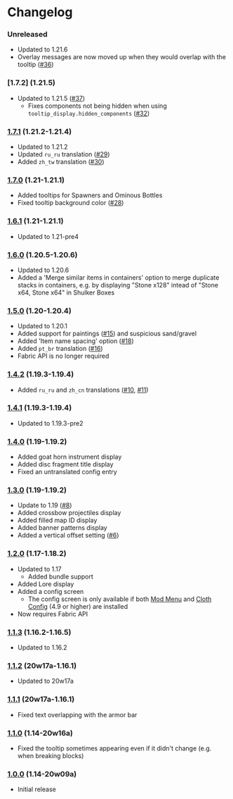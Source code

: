 # Changelog

### Unreleased
- Updated to 1.21.6
- Overlay messages are now moved up when they would overlap with the tooltip ([#36](https://github.com/A5b84/held-item-info/issues/36))

### [1.7.2] (1.21.5)
- Updated to 1.21.5 ([#37](https://github.com/A5b84/held-item-info/pull/37))
  - Fixes components not being hidden when using `tooltip_display.hidden_components` ([#32](https://github.com/A5b84/held-item-info/issues/32))

### [1.7.1] (1.21.2-1.21.4)
- Updated to 1.21.2
- Updated `ru_ru` translation ([#29](https://github.com/A5b84/held-item-info/pull/29))
- Added `zh_tw` translation ([#30](https://github.com/A5b84/held-item-info/pull/30))

### [1.7.0] (1.21-1.21.1)
- Added tooltips for Spawners and Ominous Bottles
- Fixed tooltip background color ([#28](https://github.com/A5b84/held-item-info/issues/28))

### [1.6.1] (1.21-1.21.1)
- Updated to 1.21-pre4

### [1.6.0] (1.20.5-1.20.6)
- Updated to 1.20.6
- Added a 'Merge similar items in containers' option to merge duplicate stacks in containers, e.g. by displaying "Stone x128" intead of "Stone x64, Stone x64" in Shulker Boxes

### [1.5.0] (1.20-1.20.4)
- Updated to 1.20.1
- Added support for paintings ([#15](https://github.com/A5b84/held-item-info/issues/15)) and suspicious sand/gravel
- Added 'Item name spacing' option ([#18](https://github.com/A5b84/held-item-info/issues/18))
- Added `pt_br` translation ([#16](https://github.com/A5b84/held-item-info/pull/16))
- Fabric API is no longer required

### [1.4.2] (1.19.3-1.19.4)
- Added `ru_ru` and `zh_cn` translations ([#10](https://github.com/A5b84/held-item-info/pull/10), [#11](https://github.com/A5b84/held-item-info/pull/11))

### [1.4.1] (1.19.3-1.19.4)
- Updated to 1.19.3-pre2

### [1.4.0] (1.19-1.19.2)
- Added goat horn instrument display
- Added disc fragment title display
- Fixed an untranslated config entry

### [1.3.0] (1.19-1.19.2)
- Update to 1.19 ([#8](https://github.com/A5b84/held-item-info/issues/8))
- Added crossbow projectiles display
- Added filled map ID display
- Added banner patterns display
- Added a vertical offset setting ([#6](https://github.com/A5b84/held-item-info/issues/6))

### [1.2.0] (1.17-1.18.2)
- Updated to 1.17
    - Added bundle support
- Added Lore display 
- Added a config screen
    - The config screen is only available if both [Mod Menu](https://www.curseforge.com/minecraft/mc-mods/modmenu) and [Cloth Config](https://www.curseforge.com/minecraft/mc-mods/cloth-config) (4.9 or higher) are installed
- Now requires Fabric API

### [1.1.3] (1.16.2-1.16.5)
- Updated to 1.16.2

### [1.1.2] (20w17a-1.16.1)
- Updated to 20w17a

### [1.1.1] (20w17a-1.16.1)
- Fixed text overlapping with the armor bar

### [1.1.0] (1.14-20w16a)
- Fixed the tooltip sometimes appearing even if it didn't change (e.g. when breaking blocks)

### [1.0.0] (1.14-20w09a)
- Initial release

[1.0.0]: https://github.com/A5b84/dark-loading-screen/releases/tag/v1.0.0
[1.1.0]: https://github.com/A5b84/dark-loading-screen/releases/tag/v1.1.0
[1.1.1]: https://github.com/A5b84/dark-loading-screen/releases/tag/v1.1.1
[1.1.2]: https://github.com/A5b84/dark-loading-screen/releases/tag/v1.1.2
[1.1.3]: https://github.com/A5b84/dark-loading-screen/releases/tag/v1.1.3
[1.2.0]: https://github.com/A5b84/dark-loading-screen/releases/tag/v1.2.0
[1.3.0]: https://github.com/A5b84/dark-loading-screen/releases/tag/v1.3.0
[1.4.0]: https://github.com/A5b84/dark-loading-screen/releases/tag/v1.4.0
[1.4.1]: https://github.com/A5b84/dark-loading-screen/releases/tag/v1.4.1
[1.4.2]: https://github.com/A5b84/dark-loading-screen/releases/tag/v1.4.2
[1.5.0]: https://github.com/A5b84/dark-loading-screen/releases/tag/v1.5.0
[1.6.0]: https://github.com/A5b84/dark-loading-screen/releases/tag/v1.6.0
[1.6.1]: https://github.com/A5b84/dark-loading-screen/releases/tag/v1.6.1
[1.7.0]: https://github.com/A5b84/dark-loading-screen/releases/tag/v1.7.0
[1.7.1]: https://github.com/A5b84/dark-loading-screen/releases/tag/v1.7.1
